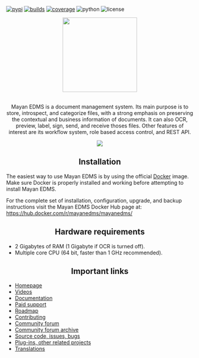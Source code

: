 [![pypi][pypi]][pypi-url]
[![builds][builds]][builds-url]
[![coverage][cover]][cover-url]
![python][python]
![license][license]

[pypi]: http://img.shields.io/pypi/v/mayan-edms.svg
[pypi-url]: http://badge.fury.io/py/mayan-edms

[builds]: https://gitlab.com/mayan-edms/mayan-edms/badges/master/build.svg
[builds-url]: https://gitlab.com/mayan-edms/mayan-edms/pipelines

[cover]: https://codecov.io/gitlab/mayan-edms/mayan-edms/coverage.svg?branch=master
[cover-url]: https://codecov.io/gitlab/mayan-edms/mayan-edms?branch=master

[python]: https://img.shields.io/pypi/pyversions/mayan-edms.svg
[python-url]: https://img.shields.io/pypi/l/mayan-edms.svg?style=flat

[license]: https://img.shields.io/pypi/l/mayan-edms.svg?style=flat
[license-url]: https://img.shields.io/pypi/l/mayan-edms.svg?style=flat


<div align="center">
  <a href="http://www.mayan-edms.com">
    <img width="200" heigth="200" src="https://gitlab.com/mayan-edms/mayan-edms/raw/master/docs/_static/mayan_logo.png">
  </a>
  <br>
  <br>
  <p>
    Mayan EDMS is a document management system. Its main purpose is to store,
    introspect, and categorize files, with a strong emphasis on preserving the
    contextual and business information of documents. It can also OCR, preview,
    label, sign, send, and receive thoses files. Other features of interest
    are its workflow system, role based access control, and REST API.
  <p>

<p align="center">
    <img src="https://gitlab.com/mayan-edms/mayan-edms/raw/master/docs/_static/overview.gif">
</p>

</div>

<h2 align="center">Installation</h2>

The easiest way to use Mayan EDMS is by using the official
[Docker](https://www.docker.com/) image. Make sure Docker is properly installed
and working before attempting to install Mayan EDMS.

For the complete set of installation, configuration, upgrade, and backup
instructions visit the Mayan EDMS Docker Hub page at:
https://hub.docker.com/r/mayanedms/mayanedms/

<h2 align="center">Hardware requirements</h2>

- 2 Gigabytes of RAM (1 Gigabyte if OCR is turned off).
- Multiple core CPU (64 bit, faster than 1 GHz recommended).

<h2 align="center">Important links</h2>


- [Homepage](http://www.mayan-edms.com)
- [Videos](https://www.youtube.com/channel/UCJOOXHP1MJ9lVA7d8ZTlHPw)
- [Documentation](http://mayan.readthedocs.io/en/stable/)
- [Paid support](http://www.mayan-edms.com/providers/)
- [Roadmap](https://gitlab.com/mayan-edms/mayan-edms/wikis/roadmap)
- [Contributing](https://gitlab.com/mayan-edms/mayan-edms/blob/master/CONTRIBUTING.md)
- [Community forum](https://groups.google.com/forum/#!forum/mayan-edms)
- [Community forum archive](http://mayan-edms.1003.x6.nabble.com/)
- [Source code, issues, bugs](https://gitlab.com/mayan-edms/mayan-edms)
- [Plug-ins, other related projects](https://gitlab.com/mayan-edms/)
- [Translations](https://www.transifex.com/rosarior/mayan-edms/)

